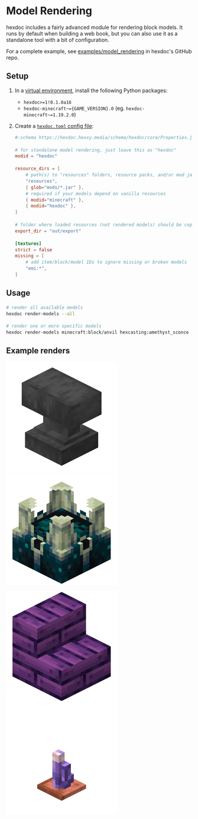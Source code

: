 # Model Rendering

hexdoc includes a fairly advanced module for rendering block models. It runs by default when building a web book, but you can also use it as a standalone tool with a bit of configuration.

For a complete example, see [examples/model_rendering](https://github.com/hexdoc-dev/hexdoc/tree/main/examples/model_rendering) in hexdoc's GitHub repo.

## Setup

1. In a [virtual environment](https://packaging.python.org/en/latest/guides/installing-using-pip-and-virtual-environments/#create-and-use-virtual-environments), install the following Python packages:
   * `hexdoc>=1!0.1.0a16`
   * `hexdoc-minecraft~={GAME_VERSION}.0` (eg. `hexdoc-minecraft~=1.19.2.0`)
2. Create a [`hexdoc.toml` config file](../../configuration):

    ```toml title="hexdoc.toml"
    #:schema https://hexdoc.hexxy.media/schema/hexdoc/core/Properties.json

    # for standalone model rendering, just leave this as "hexdoc"
    modid = "hexdoc"

    resource_dirs = [
        # path(s) to "resources" folders, resource packs, and/or mod jars where your models and textures are located
        "resources",
        { glob="mods/*.jar" },
        # required if your models depend on vanilla resources
        { modid="minecraft" },
        { modid="hexdoc" },
    ]

    # folder where loaded resources (not rendered models) should be copied to
    export_dir = "out/export"

    [textures]
    strict = false
    missing = [
        # add item/block/model IDs to ignore missing or broken models
        "emi:*",
    ]
    ```

## Usage

```sh
# render all available models
hexdoc render-models --all

# render one or more specific models
hexdoc render-models minecraft:block/anvil hexcasting:amethyst_sconce
```

## Example renders

![Minecraft anvil](anvil.png)
![Minecraft sculk shrieker](sculk_shrieker.png)

![Hex Casting edified stairs](edified_stairs.png)
![Hex Casting amethyst sconce](amethyst_sconce.png)
